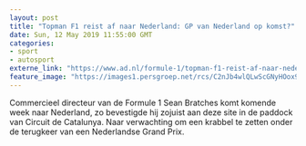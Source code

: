 ```yaml
---
layout: post
title: "Topman F1 reist af naar Nederland: GP van Nederland op komst?"
date: Sun, 12 May 2019 11:55:00 GMT
categories: 
- sport 
- autosport 
externe_link: "https://www.ad.nl/formule-1/topman-f1-reist-af-naar-nederland-gp-van-nederland-op-komst~a47a5300/"
feature_image: "https://images1.persgroep.net/rcs/C2nJb4wlQLwScGNyHOox9LDqjIQ/diocontent/146329818/_fitwidth/400/?appId=21791a8992982cd8da851550a453bd7f&quality=0.7"
---
```


Commercieel directeur van de Formule 1 Sean Bratches komt komende week naar Nederland, zo bevestigde hij zojuist aan deze site in de paddock van Circuit de Catalunya. Naar verwachting om een krabbel te zetten onder de terugkeer van een Nederlandse Grand Prix.
